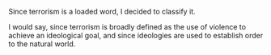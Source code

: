 Since terrorism is a loaded word, I decided to classify it.

I would say, since terrorism is broadly defined as the use of violence to achieve an ideological goal, and since ideologies are used to establish order to the natural world.
